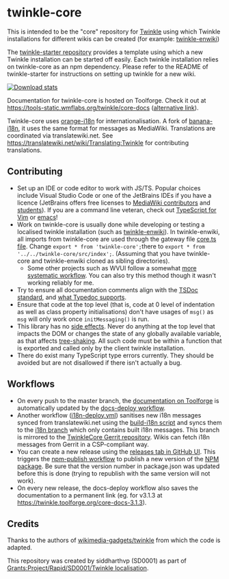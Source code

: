 # twinkle-core

This is intended to be the "core" repository for [Twinkle](https://en.wikipedia.org/wiki/Wikipedia:Twinkle) using which Twinkle installations for different wikis can be created (for example: [twinkle-enwiki](https://github.com/wikimedia-gadgets/twinkle-enwiki))

The [twinkle-starter repository](https://github.com/wikimedia-gadgets/twinkle-starter) provides a template using which a new Twinkle installation can be started off easily. Each twinkle installation relies on twinkle-core as an npm dependency. Please refer to the README of twinkle-starter for instructions on setting up twinkle for a new wiki.

[![Download stats](https://nodei.co/npm/twinkle-core.png?downloads=true&downloadRank=true)](https://nodei.co/npm/twinkle-core/)

Documentation for twinkle-core is hosted on Toolforge. Check it out at https://tools-static.wmflabs.org/twinkle/core-docs ([alternative link](https://twinkle.toolforge.org/core-docs)).

Twinkle-core uses [orange-i18n](https://github.com/wikimedia-gadgets/orange-i18n) for internationalisation. A fork of [banana-i18n](https://github.com/wikimedia/banana-i18n), it uses the same format for messages as MediaWiki. Translations are coordinated via translatewiki.net. See https://translatewiki.net/wiki/Translating:Twinkle for contributing translations.

## Contributing

- Set up an IDE or code editor to work with JS/TS. Popular choices include Visual Studio Code or one of the JetBrains IDEs if you have a licence (JetBrains offers free licenses to [MediaWiki contributors](https://www.mediawiki.org/wiki/JetBrains_IDEs) and [students](https://www.jetbrains.com/community/education/#students)). If you are a command line veteran, check out [TypeScript for Vim](https://www.vimfromscratch.com/articles/setting-up-vim-for-typescript/) or [emacs](https://wikemacs.org/wiki/TypeScript)!
- Work on twinkle-core is usually done while developing or testing a localised twinkle installation (such as [twinkle-enwiki](https://github.com/wikimedia-gadgets/twinkle-enwiki)). In twinkle-enwiki, all imports from twinkle-core are used through the gateway file [core.ts file](https://github.com/wikimedia-gadgets/twinkle-enwiki/blob/master/src/core.ts). Change `export * from 'twinkle-core';`there to `export * from '../../twinkle-core/src/index';`. (Assuming that you have twinkle-core and twinkle-enwiki cloned as sibling directories).
  - Some other projects such as WVUI follow a somewhat [more systematic workflow](https://github.com/wikimedia/wvui#integrated-development-workflow). You can also try this method though it wasn't working reliably for me. 
- Try to ensure all documentation comments align with the [TSDoc standard](https://tsdoc.org/), and [what Typedoc supports](https://typedoc.org/guides/doccomments/).
- Ensure that code at the top level (that is, code at 0 level of indentation as well as class property initialisations) don't have usages of `msg()` as `msg` will only work once `initMessaging()` is run.
- This library has no [side effects](https://sgom.es/posts/2020-06-15-everything-you-never-wanted-to-know-about-side-effects/). Never do anything at the top level that impacts the DOM or changes the state of any globally available variable, as that affects [tree-shaking](https://webpack.js.org/guides/tree-shaking/). All such code must be within a function that is exported and called only by the client twinkle installation.
- There do exist many TypeScript type errors currently. They should be avoided but are not disallowed if there isn't actually a bug. 

## Workflows

- On every push to the master branch, the [documentation on Toolforge](https://twinkle.toolforge.org/core-docs) is automatically updated by the [docs-deploy workflow](https://github.com/wikimedia-gadgets/twinkle-core/blob/master/.github/workflows/docs-deploy.yml). 
- Another workflow ([i18n-deploy.yml](https://github.com/wikimedia-gadgets/twinkle-core/blob/master/.github/workflows/i18n-deploy.yml)) sanitises new i18n messages synced from translatewiki.net using the [build-i18n script](https://github.com/wikimedia-gadgets/twinkle-core/blob/master/scripts/build-i18n.js) and syncs them to the [i18n branch](https://github.com/wikimedia-gadgets/twinkle-core/tree/i18n) which only contains built i18n messages. This branch is mirrored to the [TwinkleCore Gerrit repository](https://gerrit.wikimedia.org/r/admin/repos/mediawiki%2Fgadgets%2FTwinkleCore). Wikis can fetch i18n messages from Gerrit in a CSP-compliant way.
- You can create a new release using the [releases tab in GitHub UI](https://github.com/wikimedia-gadgets/twinkle-core/releases). This triggers the [npm-publish workflow](https://github.com/wikimedia-gadgets/twinkle-core/blob/master/.github/workflows/npm-publish.yml) to publish a new version of the [NPM package](https://www.npmjs.com/package/twinkle-core). Be sure that the version number in package.json was updated before this is done (trying to republish with the same version will not work).
- On every new release, the docs-deploy workflow also saves the documentation to a permanent link (eg. for v3.1.3 at https://twinkle.toolforge.org/core-docs-3.1.3).

## Credits
Thanks to the authors of [wikimedia-gadgets/twinkle](https://github.com/wikimedia-gadgets/twinkle) from which the code is adapted.

This repository was created by siddharthvp (SD0001) as part of [Grants:Project/Rapid/SD0001/Twinkle localisation](https://meta.wikimedia.org/wiki/Grants:Project/Rapid/SD0001/Twinkle_localisation).
